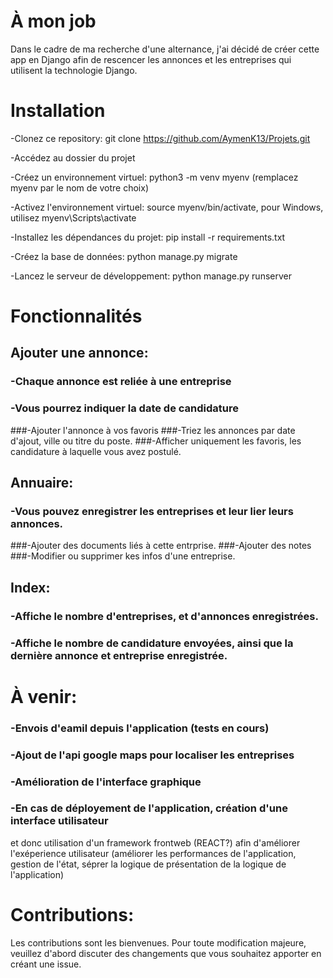 # À mon job

Dans le cadre de ma recherche d'une alternance, j'ai décidé de créer cette app en Django afin de rescencer les annonces et les entreprises qui utilisent la technologie Django.


# Installation

-Clonez ce repository: git clone https://github.com/AymenK13/Projets.git

-Accédez au dossier du projet

-Créez un environnement virtuel: python3 -m venv myenv (remplacez myenv par le nom de votre choix)

-Activez l'environnement virtuel: source myenv/bin/activate, pour Windows, utilisez myenv\Scripts\activate

-Installez les dépendances du projet: pip install -r requirements.txt

-Créez la base de données: python manage.py migrate

-Lancez le serveur de développement: python manage.py runserver

# Fonctionnalités

## Ajouter une annonce:
 ### -Chaque annonce est reliée à une entreprise
 ### -Vous pourrez indiquer la date de candidature
 ###-Ajouter l'annonce à vos favoris
 ###-Triez les annonces par date d'ajout, ville ou titre du poste.
 ###-Afficher uniquement les favoris, les candidature à laquelle vous avez postulé.
  
 ## Annuaire:
  ### -Vous pouvez enregistrer les entreprises et leur lier leurs annonces.
  ###-Ajouter des documents liés à cette entrprise.
  ###-Ajouter des notes
  ###-Modifier ou supprimer kes infos d'une entreprise.
  
 ## Index:
 ### -Affiche le nombre d'entreprises, et d'annonces enregistrées.
 ### -Affiche le nombre de candidature envoyées, ainsi que la dernière annonce et entreprise enregistrée.
    
 # À venir:
 ###  -Envois d'eamil depuis l'application (tests en cours)
 ###  -Ajout de l'api google maps pour localiser les entreprises
 ###  -Amélioration de l'interface graphique
  ### -En cas de déployement de l'application, création d'une interface utilisateur 
   et donc utilisation d'un framework frontweb (REACT?) afin d'améliorer l'exéperience utilisateur (améliorer les performances de l'application, gestion de l'état,
   séprer la logique de présentation de la logique de l'application)
   
 # Contributions:
  Les contributions sont les bienvenues. Pour toute modification majeure, veuillez d'abord discuter des changements que vous souhaitez apporter en créant une issue.
    
